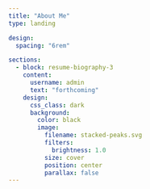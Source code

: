 ```yaml
---
title: "About Me"
type: landing

design:
  spacing: "6rem"

sections:
  - block: resume-biography-3
    content:
      username: admin
      text: "forthcoming"
    design:
      css_class: dark
      background:
        color: black
        image:
          filename: stacked-peaks.svg
          filters:
            brightness: 1.0
          size: cover
          position: center
          parallax: false
---
```

